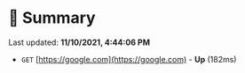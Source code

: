 # 📖 Summary
Last updated: **11/10/2021, 4:44:06 PM**

- `GET` [https://google.com](https://google.com) - **Up** (182ms)
